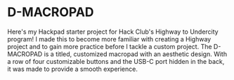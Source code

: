 # D-MACROPAD
Here's my Hackpad starter project for Hack Club's Highway to Undercity program! I made this to become more familiar with creating a Highway project and to gain more practice before I tackle a custom project.
The D-MACROPAD is a titled, customized macropad with an aesthetic design. With a row of four customizable buttons and the USB-C port hidden in the back, it was made to provide a smooth experience.

